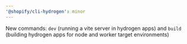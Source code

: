 ```yaml
---
'@shopify/cli-hydrogen': minor
---
```


New commands: `dev` (running a vite server in hydrogen apps) and `build` (building hydrogen apps for node and worker target environments)
